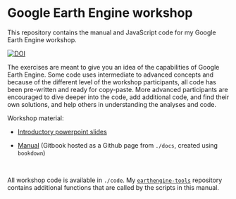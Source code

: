 # Google Earth Engine workshop

This repository contains the manual and JavaScript code for my Google Earth Engine workshop.

[![DOI](https://zenodo.org/badge/DOI/10.5281/zenodo.4068479.svg)](https://doi.org/10.5281/zenodo.4068479)

The exercises are meant to give you an idea of the capabilities of Google Earth Engine. Some code uses intermediate to advanced concepts and because of the different level of the workshop participants, all code has been pre-written and ready for copy-paste. More advanced participants are encouraged to dive deeper into the code, add additional code, and find their own solutions, and help others in understanding the analyses and code.

Workshop material:

-   [Introductory powerpoint slides](https://github.com/kraaijenbrink/earthengine-workshop/raw/main/earth-engine-workshop-intro-slides.pptx)

-   [Manual](https://kraaijenbrink.github.io/earthengine-workshop) (Gitbook hosted as a Github page from `./docs`, created using `bookdown`)

&nbsp;

All workshop code is available in `./code`. My [`earthengine-tools`](https://github.com/kraaijenbrink/earthengine-tools) repository contains additional functions that are called by the scripts in this manual.
